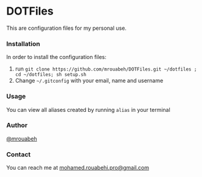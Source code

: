 # DOTFiles

This are configuration files for my personal use.

### Installation
In order to install the configuration files:
1. run `git clone https://github.com/mrouabeh/DOTFiles.git ~/dotfiles ; cd ~/dotfiles; sh setup.sh`
2. Change `~/.gitconfig` with your email, name and username

### Usage
You can view all aliases created by running `alias` in your terminal

### Author
[@mrouabeh](https://github.com/mrouabeh)

### Contact
You can reach me at <mohamed.rouabehi.pro@gmail.com>